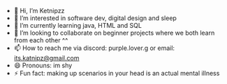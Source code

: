 - 👋 Hi, I’m Ketnipzz
- 👀 I’m interested in software dev, digital design and sleep
- 🌱 I’m currently learning java, HTML and SQL
- 💞️ I’m looking to collaborate on beginner projects where we both learn from each other ^^
- 📫 How to reach me via discord: purple.lover.g or email: its.katnipz@gmail.com
- 😄 Pronouns: im shy
- ⚡ Fun fact: making up scenarios in your head is an actual mental illness

<!---
Ketnipz/Ketnipz is a ✨ special ✨ repository because its `README.md` (this file) appears on your GitHub profile.
You can click the Preview link to take a look at your changes.
--->
